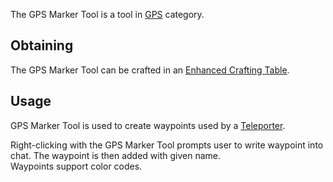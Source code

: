 The GPS Marker Tool is a tool in [GPS](https://github.com/Slimefun/Slimefun4/wiki/GPS) category.

## Obtaining
The GPS Marker Tool can be crafted in an [Enhanced Crafting Table](https://github.com/Slimefun/Slimefun4/wiki/Enhanced-Crafting-Table).

## Usage
GPS Marker Tool is used to create waypoints used by a [Teleporter](https://github.com/Slimefun/Slimefun4/wiki/Teleporter).

Right-clicking with the GPS Marker Tool prompts user to write waypoint into chat. The waypoint is then added with given name.
</br>Waypoints support color codes.
